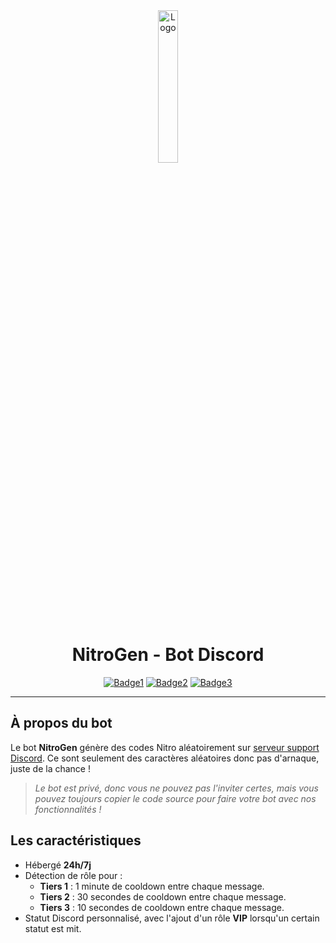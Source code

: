 <div align="center">
  <a href="https://dsc.gg/nitrogen"><img src="https://github.com/20syldev/nitrogen/blob/main/src/nitrogen.png" alt="Logo" width="25%" height="auto"></a>

# NitroGen - Bot Discord
  [![Badge1](https://img.shields.io/badge/Bot%20:-v1.1.0-6479ee?labelColor=23272A)](https://dsc.gg/nitrogen)
  [![Badge2](https://img.shields.io/badge/Développement%20:-Terminé-37a658?labelColor=23272A)](https://dsc.gg/nitrogen)
  [![Badge3](https://img.shields.io/discord/1130900688491253891?logo=discord&labelColor=23272A&label=Discord&color=5e60ce)](https://dsc.gg/nitrogen)

</div>

---

## À propos du bot
Le bot **NitroGen** génère des codes Nitro aléatoirement sur [serveur support Discord](https://dsc.gg/nitrogen). Ce sont seulement des caractères aléatoires donc pas d'arnaque, juste de la chance !
> *Le bot est privé, donc vous ne pouvez pas l'inviter certes, mais vous pouvez toujours copier le code source pour faire votre bot avec nos fonctionnalités !*

## Les caractéristiques
- Hébergé **24h/7j**
- Détection de rôle pour :
  - **Tiers 1** : 1 minute de cooldown entre chaque message.
  - **Tiers 2** : 30 secondes de cooldown entre chaque message.
  - **Tiers 3** : 10 secondes de cooldown entre chaque message.
- Statut Discord personnalisé, avec l'ajout d'un rôle **VIP** lorsqu'un certain statut est mit.
